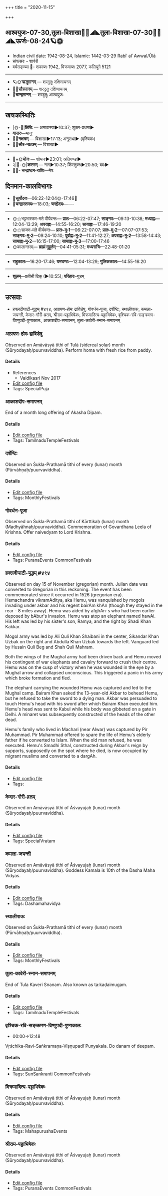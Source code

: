 +++
title = "2020-11-15"

+++
## आश्वयुजः-07-30,तुला-विशाखा🌛🌌◢◣तुला-विशाखा-07-30🌌🌞◢◣ऊर्जः-08-24🪐🌞
- Indian civil date: 1942-08-24, Islamic: 1442-03-29 Rabīʿ alʾ Awwal/Ūlā
- संवत्सरः - शार्वरी
- वर्षसङ्ख्या 🌛- शकाब्दः 1942, विक्रमाब्दः 2077, कलियुगे 5121
___________________
- 🪐🌞**ऋतुमानम्** — शरदृतुः दक्षिणायनम्
- 🌌🌞**सौरमानम्** — शरदृतुः दक्षिणायनम्
- 🌛**चान्द्रमानम्** — शरदृतुः आश्वयुजः
___________________


## खचक्रस्थितिः
- |🌞-🌛|**तिथिः** — अमावास्या►10:37; शुक्ल-प्रथमा►  
- **वासरः**—भानुः  
- 🌌🌛**नक्षत्रम्** — विशाखा►17:13; अनूराधा► (वृश्चिकः)  
- 🌌🌞**सौर-नक्षत्रम्** — विशाखा►  
___________________
- 🌛+🌞**योगः** — शोभनः►23:01; अतिगण्डः►  
- २|🌛-🌞|**करणम्** — नाग►10:37; किंस्तुघ्नः►20:50; बवः►  
- 🌌🌛- **चन्द्राष्टम-राशिः**—मेषः  


## दिनमान-कालविभागाः
- 🌅**सूर्योदयः**—06:22-12:04🌞️-17:46🌇  
- 🌛**चन्द्रास्तमयः**—18:03; **चन्द्रोदयः**—---  
___________________
- 🌞⚝भट्टभास्कर-मते वीर्यवन्तः— **प्रातः**—06:22-07:47; **साङ्गवः**—09:13-10:38; **मध्याह्नः**—12:04-13:29; **अपराह्णः**—14:55-16:20; **सायाह्नः**—17:46-19:20  
- 🌞⚝सायण-मते वीर्यवन्तः— **प्रातः-मु॰1**—06:22-07:07; **प्रातः-मु॰2**—07:07-07:53; **साङ्गवः-मु॰2**—09:24-10:10; **पूर्वाह्णः-मु॰2**—11:41-12:27; **अपराह्णः-मु॰2**—13:58-14:43; **सायाह्णः-मु॰2**—16:15-17:00; **सायाह्णः-मु॰3**—17:00-17:46  
- 🌞कालान्तरम्— **ब्राह्मं मुहूर्तम्**—04:41-05:31; **मध्यरात्रिः**—22:48-01:20  
___________________
- **राहुकालः**—16:20-17:46; **यमघण्टः**—12:04-13:29; **गुलिककालः**—14:55-16:20  
___________________
- **शूलम्**—प्रतीची दिक् (►10:55); **परिहारः**–गुडम्  
___________________

## उत्सवाः
- हक्लदीघाटी-युद्धम् #४९४, आग्रयण-होमः द्राविडेषु, गोवर्धन-पूजा, दर्शेष्टिः, स्थालीपाकः, कमला-जयन्ती, केदार-गौरी-व्रतम्, श्रीराम-पट्टाभिषेकः, विक्रमादित्य-पट्टाभिषेकः, वृश्चिक-रवि-सङ्क्रमण-विष्णुपदी-पुण्यकालः, आकाशदीप-समापनम्, तुला-कावेरी-स्नान-समापनम्
### आग्रयण-होमः द्राविडेषु

Observed on Amāvāsyā tithi of Tulā (sidereal solar) month (Sūryodayaḥ/puurvaviddha). Perform homa with fresh rice from paddy.

#### Details
- References
  - Vaidikasri Nov 2017
- [Edit config file](https://github.com/jyotisham/adyatithi/tree/master/gRhya/general/sidereal_solar_month/tithi/07/30/AgrayaNa~hOmaH~draviDadeshe~2.toml)
- Tags: SpecialPuja


### आकाशदीप-समापनम्

End of a month long offering of Akasha Dipam.

#### Details
- [Edit config file](https://github.com/jyotisham/adyatithi/tree/master/temples/Tamil/relative_event/kRttikA-maNDala-pArAyaNam/offset__-1/AkAzadIpa-samApanam.toml)
- Tags: TamilnaduTempleFestivals


### दर्शेष्टिः

Observed on Śukla-Prathamā tithi of every (lunar) month (Pūrvāhṇaḥ/puurvaviddha). 

#### Details
- [Edit config file](https://github.com/jyotisham/adyatithi/tree/master/gRhya/general/lunar_month/tithi/00/01/darsheShTiH.toml)
- Tags: MonthlyFestivals


### गोवर्धन-पूजा

Observed on Śukla-Prathamā tithi of Kārttikaḥ (lunar) month (Madhyāhnaḥ/puurvaviddha). Commemoration of Govardhana Leela of Krishna. Offer naivedyam to Lord Krishna.

#### Details
- [Edit config file](https://github.com/jyotisham/adyatithi/tree/master/devatA/vaiShNava/lunar_month/tithi/08/01/gOvardhana-pUjA.toml)
- Tags: PuranaEvents CommonFestivals


### हक्लदीघाटी-युद्धम् #४९४

Observed on day 15 of November (gregorian) month. Julian date was converted to Gregorian in this reckoning. The event has been commemorated since it occurred in 1526 (gregorian era).  
Hemachandra vikramAditya, aka Hemu, was vanquished by mogols invading under akbar and his regent bairAm khAn (though they stayed in the rear - 8 miles away). Hemu was aided by afghAn-s who had been earlier deposed by bAbur's invasion. Hemu was atop an elephant named hawAi. His left was led by his sister's son, Ramya, and the right by Shadi Khan Kakkar.

Mogol army was led by Ali Quli Khan Shaibani in the center, Sikandar Khan Uzbak on the right and Abdulla Khan Uzbak towards the left. Vanguard led by Husain Quli Beg and Shah Quli Mahram.

Both the wings of the Mughal army had been driven back and Hemu moved his contingent of war elephants and cavalry forward to crush their centre. Hemu was on the cusp of victory when he was wounded in the eye by a Mughal arrow and collapsed unconscious. This triggered a panic in his army which broke formation and fled.

The elephant carrying the wounded Hemu was captured and led to the Mughal camp. Bairam Khan asked the 13-year-old Akbar to behead Hemu, but he refused to take the sword to a dying man. Akbar was persuaded to touch Hemu's head with his sword after which Bairam Khan executed him. Hemu's head was sent to Kabul while his body was gibbeted on a gate in Delhi. A minaret was subsequently constructed of the heads of the other dead.

Hemu's family who lived in Machari (near Alwar) was captured by Pir Muhammad. Pir Muhammad offered to spare the life of Hemu's elderly father if he converted to Islam. When the old man refused, he was executed. Hemu's Smadhi Sthal, constructed during Akbar's reign by supports, supposedly on the spot where he died, is now occupied by migrant muslims and converted to a dargAh. 


#### Details
- [Edit config file](https://github.com/jyotisham/adyatithi/tree/master/mahApuruSha/xatra-later/gregorian/day/11/15/hemachandra-vikramAdityo_hataH.toml)
- Tags: 


### केदार-गौरी-व्रतम्

Observed on Amāvāsyā tithi of Āśvayujaḥ (lunar) month (Sūryodayaḥ/puurvaviddha). 

#### Details
- [Edit config file](https://github.com/jyotisham/adyatithi/tree/master/devatA/umA/lunar_month/tithi/07/30/kEdAra-gaurI-vratam.toml)
- Tags: SpecialVratam


### कमला-जयन्ती

Observed on Amāvāsyā tithi of Āśvayujaḥ (lunar) month (Sūryodayaḥ/puurvaviddha). Goddess Kamala is 10th of the Dasha Maha Vidyas.

#### Details
- [Edit config file](https://github.com/jyotisham/adyatithi/tree/master/devatA/shakti/lunar_month/tithi/07/30/kamalA~jayantI.toml)
- Tags: Dashamahavidya


### स्थालीपाकः

Observed on Śukla-Prathamā tithi of every (lunar) month (Pūrvāhṇaḥ/puurvaviddha). 

#### Details
- [Edit config file](https://github.com/jyotisham/adyatithi/tree/master/gRhya/general/lunar_month/tithi/00/01/sthAlIpAkaH_1.toml)
- Tags: MonthlyFestivals


### तुला-कावेरी-स्नान-समापनम्

End of Tula Kaveri Snanam. Also known as ta:kaḍaimugam.

#### Details
- [Edit config file](https://github.com/jyotisham/adyatithi/tree/master/temples/Tamil/relative_event/kRttikA-maNDala-pArAyaNam/offset__-1/tulA-kAvErI-snAna-samApanam.toml)
- Tags: TamilnaduTempleFestivals


### वृश्चिक-रवि-सङ्क्रमण-विष्णुपदी-पुण्यकालः
- 00:00→12:48

Vṛśchika-Ravi-Saṅkramaṇa-Viṣṇupadī Punyakala. Do danam of deepam.

#### Details
- [Edit config file](https://github.com/jyotisham/adyatithi/tree/master/time_focus/sankrAnti/description_only/vRzcika-ravi-saGkramaNa-viSNupadI-puNyakAlaH.toml)
- Tags: SunSankranti CommonFestivals


### विक्रमादित्य-पट्टाभिषेकः

Observed on Amāvāsyā tithi of Āśvayujaḥ (lunar) month (Sūryodayaḥ/puurvaviddha). 

#### Details
- [Edit config file](https://github.com/jyotisham/adyatithi/tree/master/mahApuruSha/xatra/lunar_month/tithi/07/30/vikramAditya-paTTAbhiSEkaH.toml)
- Tags: MahapurushaEvents


### श्रीराम-पट्टाभिषेकः

Observed on Amāvāsyā tithi of Āśvayujaḥ (lunar) month (Sūryodayaḥ/puurvaviddha). 

#### Details
- [Edit config file](https://github.com/jyotisham/adyatithi/tree/master/devatA/vaiShNava/lunar_month/tithi/07/30/zrIrAma-paTTAbhiSEkaH.toml)
- Tags: PuranaEvents CommonFestivals


